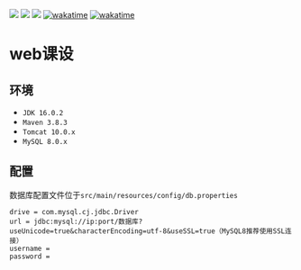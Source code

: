 ![](https://img.shields.io/badge/HTML-5-orange)
![](https://img.shields.io/badge/CSS-3-blue)
![](https://img.shields.io/badge/JavaScript-ES6-yellow)
[![wakatime](https://wakatime.com/badge/github/SaarChaffee/WebFinal.svg)](https://wakatime.com/badge/github/SaarChaffee/WebFinal)
[![wakatime](https://wakatime.com/badge/user/d3dd9c54-d41e-44a3-b2e1-daa40c6bdf14/project/7f8aaccc-8c9a-49b6-b5eb-d74f2e3effeb.svg)](https://wakatime.com/badge/user/d3dd9c54-d41e-44a3-b2e1-daa40c6bdf14/project/7f8aaccc-8c9a-49b6-b5eb-d74f2e3effeb)

<h1>web课设</h1>

## 环境

- `JDK 16.0.2`
- `Maven 3.8.3`
- `Tomcat 10.0.x`
- `MySQL 8.0.x`

## 配置

数据库配置文件位于`src/main/resources/config/db.properties`

```properties
drive = com.mysql.cj.jdbc.Driver
url = jdbc:mysql://ip:port/数据库?useUnicode=true&characterEncoding=utf-8&useSSL=true（MySQL8推荐使用SSL连接）
username =
password =  


```
